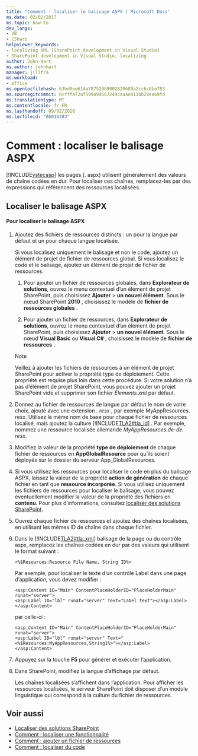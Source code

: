 ```yaml
---
title: 'Comment : localiser le balisage ASPX | Microsoft Docs'
ms.date: 02/02/2017
ms.topic: how-to
dev_langs:
- VB
- CSharp
helpviewer_keywords:
- localizing XML [SharePoint development in Visual Studio]
- SharePoint development in Visual Studio, localizing
author: John-Hart
ms.author: johnhart
manager: jillfra
ms.workload:
- office
ms.openlocfilehash: 63bd8ee614a78752069002820689a2cc6c0be783
ms.sourcegitcommit: 6cfffa72af599a9d667249caaaa411bb28ea69fd
ms.translationtype: MT
ms.contentlocale: fr-FR
ms.lasthandoff: 09/02/2020
ms.locfileid: "86016283"
---
```

# <a name="how-to-localize-aspx-markup"></a>Comment : localiser le balisage ASPX
  [!INCLUDE[vstecasp](../sharepoint/includes/vstecasp-md.md)] les pages (. aspx) utilisent généralement des valeurs de chaîne codées en dur. Pour localiser ces chaînes, remplacez-les par des expressions qui référencent des ressources localisées.

## <a name="localize-aspx-markup"></a>Localiser le balisage ASPX

#### <a name="to-localize-aspx-markup"></a>Pour localiser le balisage ASPX

1. Ajoutez des fichiers de ressources distincts : un pour la langue par défaut et un pour chaque langue localisée.

     Si vous localisez uniquement le balisage et non le code, ajoutez un élément de projet de fichier de ressources global. Si vous localisez le code et le balisage, ajoutez un élément de projet de fichier de ressources.

    1. Pour ajouter un fichier de ressources globales, dans **Explorateur de solutions**, ouvrez le menu contextuel d’un élément de projet SharePoint, puis choisissez **Ajouter**  >  **un nouvel élément**. Sous le nœud SharePoint **2010** , choisissez le modèle de **fichier de ressources globales** .

    2. Pour ajouter un fichier de ressources, dans **Explorateur de solutions**, ouvrez le menu contextuel d’un élément de projet SharePoint, puis choisissez **Ajouter**  >  **un nouvel élément**. Sous le nœud **Visual Basic** ou **Visual C#** , choisissez le modèle de **fichier de ressources** .

    > [!NOTE]
    > Veillez à ajouter les fichiers de ressources à un élément de projet SharePoint pour activer la propriété type de déploiement. Cette propriété est requise plus loin dans cette procédure. Si votre solution n’a pas d’élément de projet SharePoint, vous pouvez ajouter un projet SharePoint vide et supprimer son fichier *Elements.xml* par défaut.

2. Donnez au fichier de ressources de langue par défaut le nom de votre choix, ajouté avec une extension *. resx* , par exemple MyAppResources. resx. Utilisez le même nom de base pour chaque fichier de ressources localisé, mais ajoutez la culture [!INCLUDE[TLA2#tla_id](../sharepoint/includes/tla2sharptla-id-md.md)] . Par exemple, nommez une ressource localisée allemande *MyAppResources.de-de. resx*.

3. Modifiez la valeur de la propriété **type de déploiement** de chaque fichier de ressources en **AppGlobalResource** pour qu’ils soient déployés sur le dossier du serveur App_GlobalResources.

4. Si vous utilisez les ressources pour localiser le code en plus du balisage ASPX, laissez la valeur de la propriété **action de génération** de chaque fichier en tant que **ressource incorporée**. Si vous utilisez uniquement les fichiers de ressources pour localiser le balisage, vous pouvez éventuellement modifier la valeur de la propriété des fichiers en **contenu**. Pour plus d’informations, consultez [localiser des solutions SharePoint](../sharepoint/localizing-sharepoint-solutions.md).

5. Ouvrez chaque fichier de ressources et ajoutez des chaînes localisées, en utilisant les mêmes ID de chaîne dans chaque fichier.

6. Dans le [!INCLUDE[TLA2#tla_xml](../sharepoint/includes/tla2sharptla-xml-md.md)] balisage de la page ou du contrôle aspx, remplacez les chaînes codées en dur par des valeurs qui utilisent le format suivant :

    ```aspx-csharp
    <%$Resources:Resource File Name, String ID%>
    ```

     Par exemple, pour localiser le texte d’un contrôle Label dans une page d’application, vous devez modifier :

    ```aspx-csharp
    <asp:Content ID="Main" ContentPlaceHolderID="PlaceHolderMain" runat="server">
    <asp:Label ID="lbl" runat="server" Text="Label text"></asp:Label>
    </asp:Content>
    ```

     par celle-ci :

    ```aspx-csharp
    <asp:Content ID="Main" ContentPlaceHolderID="PlaceHolderMain" runat="server">
    <asp:Label ID="lbl" runat="server" Text="<%$Resources:MyAppResources,String1%>"></asp:Label>
    </asp:Content>
    ```

7. Appuyez sur la touche **F5** pour générer et exécuter l’application.

8. Dans SharePoint, modifiez la langue d’affichage par défaut.

     Les chaînes localisées s’affichent dans l’application. Pour afficher les ressources localisées, le serveur SharePoint doit disposer d’un module linguistique qui correspond à la culture du fichier de ressources.

## <a name="see-also"></a>Voir aussi
- [Localiser des solutions SharePoint](../sharepoint/localizing-sharepoint-solutions.md)
- [Comment : localiser une fonctionnalité](../sharepoint/how-to-localize-a-feature.md)
- [Comment : ajouter un fichier de ressources](../sharepoint/how-to-add-a-resource-file.md)
- [Comment : localiser du code](../sharepoint/how-to-localize-code.md)
